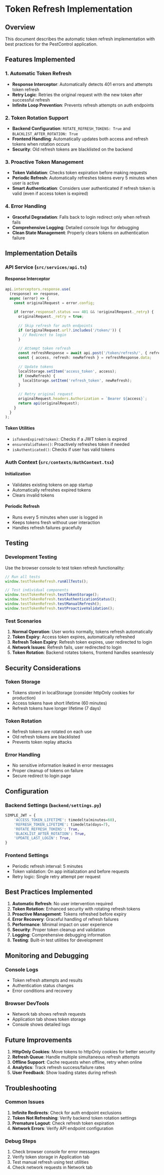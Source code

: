 # Token Refresh Implementation

## Overview
This document describes the automatic token refresh implementation with best practices for the PestControl application.

## Features Implemented

### 1. Automatic Token Refresh
- **Response Interceptor**: Automatically detects 401 errors and attempts token refresh
- **Retry Logic**: Retries the original request with the new token after successful refresh
- **Infinite Loop Prevention**: Prevents refresh attempts on auth endpoints

### 2. Token Rotation Support
- **Backend Configuration**: `ROTATE_REFRESH_TOKENS: True` and `BLACKLIST_AFTER_ROTATION: True`
- **Frontend Handling**: Automatically updates both access and refresh tokens when rotation occurs
- **Security**: Old refresh tokens are blacklisted on the backend

### 3. Proactive Token Management
- **Token Validation**: Checks token expiration before making requests
- **Periodic Refresh**: Automatically refreshes tokens every 5 minutes when user is active
- **Smart Authentication**: Considers user authenticated if refresh token is valid (even if access token is expired)

### 4. Error Handling
- **Graceful Degradation**: Falls back to login redirect only when refresh fails
- **Comprehensive Logging**: Detailed console logs for debugging
- **Clean State Management**: Properly clears tokens on authentication failure

## Implementation Details

### API Service (`src/services/api.ts`)

#### Response Interceptor
```typescript
api.interceptors.response.use(
  (response) => response,
  async (error) => {
    const originalRequest = error.config;
    
    if (error.response?.status === 401 && !originalRequest._retry) {
      originalRequest._retry = true;
      
      // Skip refresh for auth endpoints
      if (originalRequest.url?.includes('/token/')) {
        // Redirect to login
      }
      
      // Attempt token refresh
      const refreshResponse = await api.post('/token/refresh/', { refresh: refreshToken });
      const { access, refresh: newRefresh } = refreshResponse.data;
      
      // Update tokens
      localStorage.setItem('access_token', access);
      if (newRefresh) {
        localStorage.setItem('refresh_token', newRefresh);
      }
      
      // Retry original request
      originalRequest.headers.Authorization = `Bearer ${access}`;
      return api(originalRequest);
    }
  }
);
```

#### Token Utilities
- `isTokenExpired(token)`: Checks if a JWT token is expired
- `ensureValidToken()`: Proactively refreshes token if needed
- `isAuthenticated()`: Checks if user has valid tokens

### Auth Context (`src/contexts/AuthContext.tsx`)

#### Initialization
- Validates existing tokens on app startup
- Automatically refreshes expired tokens
- Clears invalid tokens

#### Periodic Refresh
- Runs every 5 minutes when user is logged in
- Keeps tokens fresh without user interaction
- Handles refresh failures gracefully

## Testing

### Development Testing
Use the browser console to test token refresh functionality:

```javascript
// Run all tests
window.testTokenRefresh.runAllTests();

// Test individual components
window.testTokenRefresh.testTokenStorage();
window.testTokenRefresh.testAuthenticationStatus();
window.testTokenRefresh.testManualRefresh();
window.testTokenRefresh.testProactiveValidation();
```

### Test Scenarios
1. **Normal Operation**: User works normally, tokens refresh automatically
2. **Token Expiry**: Access token expires, automatically refreshed
3. **Refresh Token Expiry**: Refresh token expires, user redirected to login
4. **Network Issues**: Refresh fails, user redirected to login
5. **Token Rotation**: Backend rotates tokens, frontend handles seamlessly

## Security Considerations

### Token Storage
- Tokens stored in localStorage (consider httpOnly cookies for production)
- Access tokens have short lifetime (60 minutes)
- Refresh tokens have longer lifetime (7 days)

### Token Rotation
- Refresh tokens are rotated on each use
- Old refresh tokens are blacklisted
- Prevents token replay attacks

### Error Handling
- No sensitive information leaked in error messages
- Proper cleanup of tokens on failure
- Secure redirect to login page

## Configuration

### Backend Settings (`backend/settings.py`)
```python
SIMPLE_JWT = {
    'ACCESS_TOKEN_LIFETIME': timedelta(minutes=60),
    'REFRESH_TOKEN_LIFETIME': timedelta(days=7),
    'ROTATE_REFRESH_TOKENS': True,
    'BLACKLIST_AFTER_ROTATION': True,
    'UPDATE_LAST_LOGIN': True,
}
```

### Frontend Settings
- Periodic refresh interval: 5 minutes
- Token validation: On app initialization and before requests
- Retry logic: Single retry attempt per request

## Best Practices Implemented

1. **Automatic Refresh**: No user intervention required
2. **Token Rotation**: Enhanced security with rotating refresh tokens
3. **Proactive Management**: Tokens refreshed before expiry
4. **Error Recovery**: Graceful handling of refresh failures
5. **Performance**: Minimal impact on user experience
6. **Security**: Proper token cleanup and validation
7. **Logging**: Comprehensive debugging information
8. **Testing**: Built-in test utilities for development

## Monitoring and Debugging

### Console Logs
- Token refresh attempts and results
- Authentication status changes
- Error conditions and recovery

### Browser DevTools
- Network tab shows refresh requests
- Application tab shows token storage
- Console shows detailed logs

## Future Improvements

1. **HttpOnly Cookies**: Move tokens to httpOnly cookies for better security
2. **Refresh Queue**: Handle multiple simultaneous refresh attempts
3. **Offline Support**: Cache requests when offline, retry when online
4. **Analytics**: Track refresh success/failure rates
5. **User Feedback**: Show loading states during refresh

## Troubleshooting

### Common Issues
1. **Infinite Redirects**: Check for auth endpoint exclusions
2. **Token Not Refreshing**: Verify backend token rotation settings
3. **Premature Logout**: Check refresh token expiration
4. **Network Errors**: Verify API endpoint configuration

### Debug Steps
1. Check browser console for error messages
2. Verify token storage in Application tab
3. Test manual refresh using test utilities
4. Check network requests in Network tab
